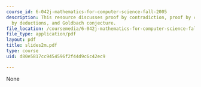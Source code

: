 ```yaml
---
course_id: 6-042j-mathematics-for-computer-science-fall-2005
description: This resource discusses proof by contradiction, proof by cases, proof
  by deductions, and Goldbach conjecture.
file_location: /coursemedia/6-042j-mathematics-for-computer-science-fall-2005/d80e5817cc9454596f2f44d9c6c42ec9_slides2m.pdf
file_type: application/pdf
layout: pdf
title: slides2m.pdf
type: course
uid: d80e5817cc9454596f2f44d9c6c42ec9

---
```

None